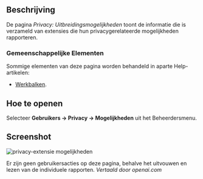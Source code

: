 <!-- Filename: Help4.x:Privacy:_Extension_Capabilities  / Display title: Privacy: Mogelijkheden van Extensies -->

## Beschrijving

De pagina *Privacy: Uitbreidingsmogelijkheden* toont de informatie die is verzameld 
van extensies die hun privacygerelateerde mogelijkheden rapporteren.

### Gemeenschappelijke Elementen

Sommige elementen van deze pagina worden behandeld in aparte Help-artikelen:

* [Werkbalken](jdocmanual?article=help/common-elements/toolbars).

## Hoe te openen

Selecteer **Gebruikers → Privacy → Mogelijkheden** uit het Beheerdersmenu.

## Screenshot

![privacy-extensie mogelijkheden](../../../nl/images/privacy/privacy-capabilities.png)

Er zijn geen gebruikersacties op deze pagina, behalve het uitvouwen en lezen van de individuele rapporten.
*Vertaald door openai.com*

